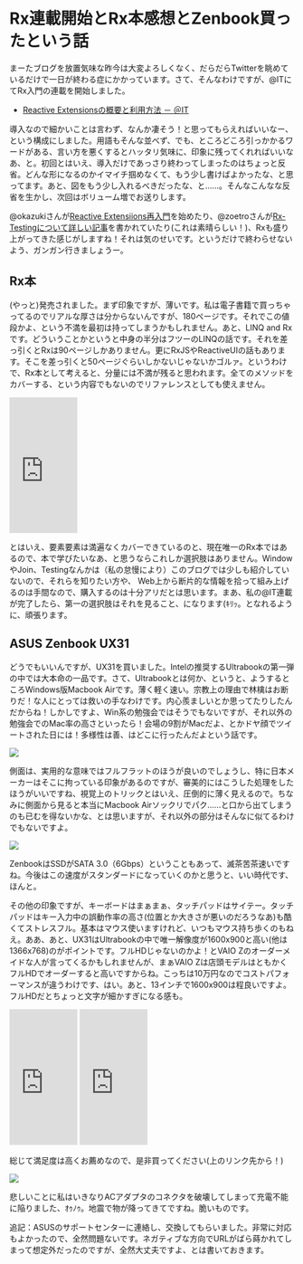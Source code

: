 # Rx連載開始とRx本感想とZenbook買ったという話

まーたブログを放置気味な昨今は大変よろしくなく、だらだらTwitterを眺めているだけで一日が終わる症にかかっています。さて、そんなわけですが、@ITにてRx入門の連載を開始しました。

* [Reactive Extensionsの概要と利用方法 － ＠IT](http://www.atmarkit.co.jp/fdotnet/introrx/introrx_01/introrx_01_01.html)

導入なので細かいことは言わず、なんか凄そう！と思ってもらえればいいなー、という構成にしました。用語もそんな並べず、でも、ところどころ引っかかるワードがある、言い方を悪くするとハッタリ気味に、印象に残ってくれればいいなあ、と。初回とはいえ、導入だけであっさり終わってしまったのはちょっと反省。どんな形になるのかイマイチ掴めなくて、もう少し書けばよかったな、と思ってます。あと、図をもう少し入れるべきだったな、と……。そんなこんなな反省を生かし、次回はボリューム増でお送りします。

@okazukiさんが[Reactive Extensiions再入門](http://d.hatena.ne.jp/okazuki/20111031/1320072227)を始めたり、@zoetroさんが[Rx-Testingについて詳しい記事](http://d.hatena.ne.jp/ZOETROPE/20111031#1320077799)を書かれていたり(これは素晴らしい！)、Rxも盛り上がってきた感じがしますね！それは気のせいです。というだけで終わらせないよう、ガンガン行きましょうー。

Rx本
---
(やっと)発売されました。まず印象ですが、薄いです。私は電子書籍で買っちゃってるのでリアルな厚さは分からないんですが、180ページです。それでこの値段かよ、という不満を最初は持ってしまうかもしれません。あと、LINQ and Rxです。どういうことかというと中身の半分はフツーのLINQの話です。それを差っ引くとRxは90ページしかありません。更にRxJSやReactiveUIの話もあります。そこを差っ引くと50ページぐらいしかないじゃないかゴルァ。というわけで、Rx本として考えると、分量には不満が残ると思われます。全てのメソッドをカバーする、という内容でもないのでリファレンスとしても使えません。

<iframe src="https://rcm-jp.amazon.co.jp/e/cm?lt1=_blank&bc1=000000&IS2=1&bg1=FFFFFF&fc1=000000&lc1=0000FF&t=ilsgeometrati-22&o=9&p=8&l=as4&m=amazon&f=ifr&ref=ss_til&asins=1430237473" style="width:120px;height:240px;" scrolling="no" marginwidth="0" marginheight="0" frameborder="0"></iframe>

とはいえ、要素要素は満遍なくカバーできているのと、現在唯一のRx本ではあるので、本で学びたいなあ、と思うならこれしか選択肢はありません。WindowやJoin、Testingなんかは（私の怠慢により）このブログでは少しも紹介していないので、それらを知りたい方や、 Web上から断片的な情報を拾って組み上げるのは手間なので、購入するのは十分アリだとは思います。まあ、私の@IT連載が完了したら、第一の選択肢はそれを見ること、になります(ｷﾘｯ。となれるように、頑張ります。

ASUS Zenbook UX31
---
どうでもいいんですが、UX31を買いました。Intelの推奨するUltrabookの第一弾の中では大本命の一品です。さて、Ultrabookとは何か、というと、ようするところWindows版Macbook Airです。薄く軽く速い。宗教上の理由で林檎はお断りだ！な人にとっては救いの手なわけです。内心羨ましいとか思ってたりしたんだからね！しかしですよ、Win系の勉強会ではそうでもないですが、それ以外の勉強会でのMac率の高さといったら！会場の9割がMacだよ、とかドヤ顔でツイートされた日には！多様性は善、はどこに行ったんだよという話です。

<p class="noindent">
	<img src="http://neue.cc/wp-content/uploads/image/ux31body.jpg">
</p>

側面は、実用的な意味ではフルフラットのほうが良いのでしょうし、特に日本メーカーはそこに拘っている印象があるのですが、審美的にはこうした処理をしたほうがいいですね、視覚上のトリックとはいえ、圧倒的に薄く見えるので。ちなみに側面から見ると本当にMacbook Airソックリでパク……と口から出てしまうのも已むを得ないかな、とは思いますが、それ以外の部分はそんなに似てるわけでもないですよ。

<p class="noindent">
	<img src="http://neue.cc/wp-content/uploads/image/ux31crystalmark.jpg">
</p>

ZenbookはSSDがSATA 3.0（6Gbps）ということもあって、滅茶苦茶速いですね。今後はこの速度がスタンダードになっていくのかと思うと、いい時代です、ほんと。

その他の印象ですが、キーボードはまぁまぁ、タッチパッドはサイテー。タッチパッドはキー入力中の誤動作率の高さ(位置とか大きさが悪いのだろうなあ)も酷くてストレスフル。基本はマウス使いますけれど、いつもマウス持ち歩くのもねえ。ああ、あと、UX31はUltrabookの中で唯一解像度が1600x900と高い(他は1366x768)のがポイントです。フルHDじゃないのかよ！とVAIO Zのオーダーメイドな人が言ってくるかもしれませんが、まぁVAIO Zは店頭モデルはともかくフルHDでオーダーすると高いですからね。こっちは10万円なのでコストパフォーマンスが違うわけです、はい。あと、13インチで1600x900は程良いですよ。フルHDだとちょっと文字が細かすぎになる感も。

<iframe src="https://rcm-jp.amazon.co.jp/e/cm?lt1=_blank&bc1=000000&IS2=1&bg1=FFFFFF&fc1=000000&lc1=0000FF&t=ilsgeometrati-22&o=9&p=8&l=as4&m=amazon&f=ifr&ref=ss_til&asins=B005YWPI7O" style="width:120px;height:240px;" scrolling="no" marginwidth="0" marginheight="0" frameborder="0"></iframe>
<iframe src="https://rcm-jp.amazon.co.jp/e/cm?lt1=_blank&bc1=000000&IS2=1&bg1=FFFFFF&fc1=000000&lc1=0000FF&t=ilsgeometrati-22&o=9&p=8&l=as4&m=amazon&f=ifr&ref=ss_til&asins=B005YWPJLE" style="width:120px;height:240px;" scrolling="no" marginwidth="0" marginheight="0" frameborder="0"></iframe>

総じて満足度は高くお薦めなので、是非買ってください(上のリンク先から！)

<p class="noindent">
	<img src="http://neue.cc/wp-content/uploads/image/ux31connector.jpg">
</p>

悲しいことに私はいきなりACアダプタのコネクタを破壊してしまって充電不能に陥りました、ｵｩﾉｩ。地震で物が降ってきてですね。脆いものです。

追記：ASUSのサポートセンターに連絡し、交換してもらいました。非常に対応もよかったので、全然問題ないです。ネガティブな方向でURLがばら蒔かれてしまって想定外だったのですが、全然大丈夫ですよ、とは書いておきます。